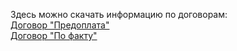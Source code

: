 ﻿Здесь можно скачать информацию по договорам:  
[Договор "Предоплата"](\data\downloads\dog_pred.zip)  
[Договор "По факту"](\data\downloads\dog_fakt.zip)
